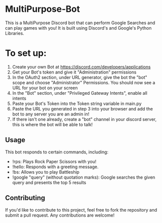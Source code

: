 # MultiPurpose-Bot

This is a MultiPurpose Discord bot that can perform Google Searches and can play games with you! It is built using Discord's and Google's Python Libraries.

# To set up:
 1) Create your own Bot at https://discord.com/developers/applications
 2) Get your Bot's token and give it "Administration" permissions
 3) In the OAuth2 section, under URL generator, give the bot the "bot" scope and choose "Administrator" Permissions. You should now see a URL for your bot on your screen
 4) In the "Bot" section, under "Privileged Gateway Intents", enable all intents
 5) Paste your Bot's Token into the Token string variable in main.py
 6) Paste the URL you generated in step 3 into your browser and add the bot to any server you are an admin in!
 7) If there isn't one already, create a "bot" channel in your discord server, this is where the bot will be able to talk!

## Usage
This bot responds to certain commands, including:

- !rps: Plays Rock Paper Scissors with you!
- !hello: Responds with a greeting message.
- !bs: Allows you to play Battleship
- !google "query" (without quotation marks): Google searches the given query and presents the top 5 results

## Contributing
If you'd like to contribute to this project, feel free to fork the repository and submit a pull request. Any contributions are welcome!
